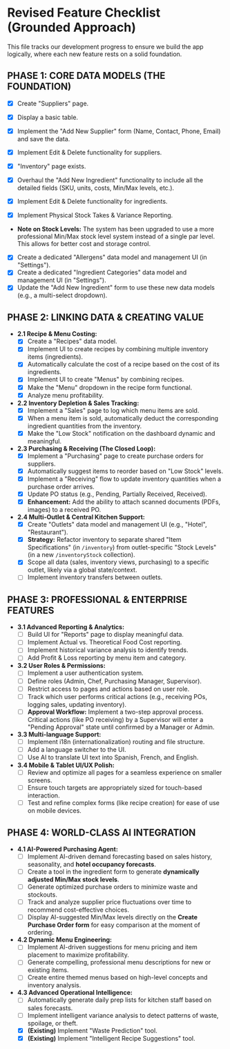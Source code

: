 # Revised Feature Checklist (Grounded Approach)

This file tracks our development progress to ensure we build the app logically, where each new feature rests on a solid foundation.

## PHASE 1: CORE DATA MODELS (THE FOUNDATION)

*   [x] Create "Suppliers" page.
*   [x] Display a basic table.
*   [x] Implement the "Add New Supplier" form (Name, Contact, Phone, Email) and save the data.
*   [x] Implement Edit & Delete functionality for suppliers.

*   [x] "Inventory" page exists.
*   [x] Overhaul the "Add New Ingredient" functionality to include all the detailed fields (SKU, units, costs, Min/Max levels, etc.).
*   [x] Implement Edit & Delete functionality for ingredients.
*   [x] Implement Physical Stock Takes & Variance Reporting.
*   **Note on Stock Levels:** The system has been upgraded to use a more professional Min/Max stock level system instead of a single par level. This allows for better cost and storage control.

*   [x] Create a dedicated "Allergens" data model and management UI (in "Settings").
*   [x] Create a dedicated "Ingredient Categories" data model and management UI (in "Settings").
*   [x] Update the "Add New Ingredient" form to use these new data models (e.g., a multi-select dropdown).

## PHASE 2: LINKING DATA & CREATING VALUE

*   **2.1 Recipe & Menu Costing:**
    *   [x] Create a "Recipes" data model.
    *   [x] Implement UI to create recipes by combining multiple inventory items (ingredients).
    *   [x] Automatically calculate the cost of a recipe based on the cost of its ingredients.
    *   [x] Implement UI to create "Menus" by combining recipes.
    *   [x] Make the "Menu" dropdown in the recipe form functional.
    *   [x] Analyze menu profitability.

*   **2.2 Inventory Depletion & Sales Tracking:**
    *   [x] Implement a "Sales" page to log which menu items are sold.
    *   [x] When a menu item is sold, automatically deduct the corresponding ingredient quantities from the inventory.
    *   [x] Make the "Low Stock" notification on the dashboard dynamic and meaningful.

*   **2.3 Purchasing & Receiving (The Closed Loop):**
    *   [x] Implement a "Purchasing" page to create purchase orders for suppliers.
    *   [x] Automatically suggest items to reorder based on "Low Stock" levels.
    *   [x] Implement a "Receiving" flow to update inventory quantities when a purchase order arrives.
    *   [x] Update PO status (e.g., Pending, Partially Received, Received).
    *   [x] **Enhancement:** Add the ability to attach scanned documents (PDFs, images) to a received PO.

*   **2.4 Multi-Outlet & Central Kitchen Support:**
    *   [x] Create "Outlets" data model and management UI (e.g., "Hotel", "Restaurant").
    *   [x] **Strategy:** Refactor inventory to separate shared "Item Specifications" (in `/inventory`) from outlet-specific "Stock Levels" (in a new `/inventoryStock` collection).
    *   [x] Scope all data (sales, inventory views, purchasing) to a specific outlet, likely via a global state/context.
    *   [ ] Implement inventory transfers between outlets.

## PHASE 3: PROFESSIONAL & ENTERPRISE FEATURES

*   **3.1 Advanced Reporting & Analytics:**
    *   [ ] Build UI for "Reports" page to display meaningful data.
    *   [ ] Implement Actual vs. Theoretical Food Cost reporting.
    *   [ ] Implement historical variance analysis to identify trends.
    *   [ ] Add Profit & Loss reporting by menu item and category.

*   **3.2 User Roles & Permissions:**
    *   [ ] Implement a user authentication system.
    *   [ ] Define roles (Admin, Chef, Purchasing Manager, Supervisor).
    *   [ ] Restrict access to pages and actions based on user role.
    *   [ ] Track which user performs critical actions (e.g., receiving POs, logging sales, updating inventory).
    *   [ ] **Approval Workflow:** Implement a two-step approval process. Critical actions (like PO receiving) by a Supervisor will enter a "Pending Approval" state until confirmed by a Manager or Admin.

*   **3.3 Multi-language Support:**
    *   [ ] Implement i18n (internationalization) routing and file structure.
    *   [ ] Add a language switcher to the UI.
    *   [ ] Use AI to translate UI text into Spanish, French, and English.

*   **3.4 Mobile & Tablet UI/UX Polish:**
    *   [ ] Review and optimize all pages for a seamless experience on smaller screens.
    *   [ ] Ensure touch targets are appropriately sized for touch-based interaction.
    *   [ ] Test and refine complex forms (like recipe creation) for ease of use on mobile devices.

## PHASE 4: WORLD-CLASS AI INTEGRATION

*   **4.1 AI-Powered Purchasing Agent:**
    *   [ ] Implement AI-driven demand forecasting based on sales history, seasonality, and **hotel occupancy forecasts**.
    *   [ ] Create a tool in the ingredient form to generate **dynamically adjusted Min/Max stock levels**.
    *   [ ] Generate optimized purchase orders to minimize waste and stockouts.
    *   [ ] Track and analyze supplier price fluctuations over time to recommend cost-effective choices.
    *   [ ] Display AI-suggested Min/Max levels directly on the **Create Purchase Order form** for easy comparison at the moment of ordering.

*   **4.2 Dynamic Menu Engineering:**
    *   [ ] Implement AI-driven suggestions for menu pricing and item placement to maximize profitability.
    *   [ ] Generate compelling, professional menu descriptions for new or existing items.
    *   [ ] Create entire themed menus based on high-level concepts and inventory analysis.

*   **4.3 Advanced Operational Intelligence:**
    *   [ ] Automatically generate daily prep lists for kitchen staff based on sales forecasts.
    *   [ ] Implement intelligent variance analysis to detect patterns of waste, spoilage, or theft.
    *   [x] **(Existing)** Implement "Waste Prediction" tool.
    *   [x] **(Existing)** Implement "Intelligent Recipe Suggestions" tool.
